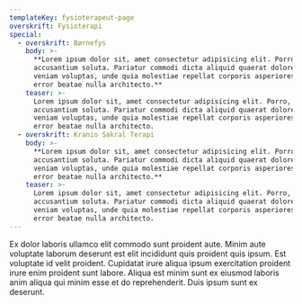 ```yaml
---
templateKey: fysioterapeut-page
overskrift: Fysioterapi
special:
  - overskrift: Børnefys
    body: >-
      **Lorem ipsum dolor sit, amet consectetur adipisicing elit. Porro,
      accusantium soluta. Pariatur commodi dicta aliquid quaerat doloremque
      veniam voluptas, unde quia molestiae repellat corporis asperiores cumque
      error beatae nulla architecto.**
    teaser: >-
      Lorem ipsum dolor sit, amet consectetur adipisicing elit. Porro,
      accusantium soluta. Pariatur commodi dicta aliquid quaerat doloremque
      veniam voluptas, unde quia molestiae repellat corporis asperiores cumque
      error beatae nulla architecto.
  - overskrift: Kranio Sakral Terapi
    body: >-
      **Lorem ipsum dolor sit, amet consectetur adipisicing elit. Porro,
      accusantium soluta. Pariatur commodi dicta aliquid quaerat doloremque
      veniam voluptas, unde quia molestiae repellat corporis asperiores cumque
      error beatae nulla architecto.**
    teaser: >-
      Lorem ipsum dolor sit, amet consectetur adipisicing elit. Porro,
      accusantium soluta. Pariatur commodi dicta aliquid quaerat doloremque
      veniam voluptas, unde quia molestiae repellat corporis asperiores cumque
      error beatae nulla architecto.
---
```

Ex dolor laboris ullamco elit commodo sunt proident aute. Minim aute voluptate laborum deserunt est elit incididunt quis proident quis ipsum. Est voluptate id velit proident. Cupidatat irure aliqua ipsum exercitation proident irure enim proident sunt labore. Aliqua est minim sunt ex eiusmod laboris anim aliqua qui minim esse et do reprehenderit. Duis ipsum sunt ex deserunt.
